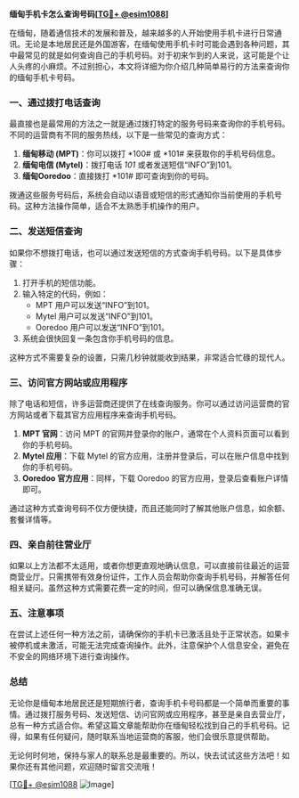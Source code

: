 **缅甸手机卡怎么查询号码[[TG💪+ @esim1088](https://t.me/s/esim1088)]**

在缅甸，随着通信技术的发展和普及，越来越多的人开始使用手机卡进行日常通讯。无论是本地居民还是外国游客，在缅甸使用手机卡时可能会遇到各种问题，其中最常见的就是如何查询自己的手机号码。对于初来乍到的人来说，这可能是个让人头疼的小麻烦。不过别担心，本文将详细为你介绍几种简单易行的方法来查询你的缅甸手机卡号码。

### 一、通过拨打电话查询

最直接也是最常用的方法之一就是通过拨打特定的服务号码来查询你的手机号码。不同的运营商有不同的服务热线，以下是一些常见的查询方式：

1. **缅甸移动 (MPT)**：你可以拨打 *100# 或 *101# 来获取你的手机号码信息。
2. **缅甸电信 (Mytel)**：拨打电话 *101* 或者发送短信“INFO”到101。
3. **缅甸Ooredoo**：直接拨打 *101# 即可查询到你的号码。

拨通这些服务号码后，系统会自动以语音或短信的形式通知你当前使用的手机号码。这种方法操作简单，适合不太熟悉手机操作的用户。

### 二、发送短信查询

如果你不想拨打电话，也可以通过发送短信的方式查询手机号码。以下是具体步骤：

1. 打开手机的短信功能。
2. 输入特定的代码，例如：
   - MPT 用户可以发送“INFO”到101。
   - Mytel 用户可以发送“INFO”到101。
   - Ooredoo 用户可以发送“INFO”到101。
3. 系统会很快回复一条包含你手机号码的信息。

这种方式不需要复杂的设置，只需几秒钟就能收到结果，非常适合忙碌的现代人。

### 三、访问官方网站或应用程序

除了电话和短信，许多运营商还提供了在线查询服务。你可以通过访问运营商的官方网站或者下载其官方应用程序来查询手机号码。

1. **MPT 官网**：访问 MPT 的官网并登录你的账户，通常在个人资料页面可以看到你的手机号码。
2. **Mytel 应用**：下载 Mytel 的官方应用，注册并登录后，可以在账户信息中找到你的手机号码。
3. **Ooredoo 官方应用**：同样，下载 Ooredoo 的官方应用，登录后查看账户详情即可。

通过这种方式查询号码不仅方便快捷，而且还能同时了解其他账户信息，如余额、套餐详情等。

### 四、亲自前往营业厅

如果以上方法都不太适用，或者你想更直观地确认信息，可以直接前往最近的运营商营业厅。只需携带有效身份证件，工作人员会帮助你查询手机号码，并解答任何相关疑问。虽然这种方式需要花费一定的时间，但可以确保信息准确无误。

### 五、注意事项

在尝试上述任何一种方法之前，请确保你的手机卡已激活且处于正常状态。如果卡被停机或未激活，可能无法完成查询操作。此外，注意保护个人信息安全，避免在不安全的网络环境下进行查询操作。

### 总结

无论你是缅甸本地居民还是短期旅行者，查询手机卡号码都是一个简单而重要的事情。通过拨打服务号码、发送短信、访问官网或应用程序，甚至是亲自去营业厅，总有一种方式适合你。希望这篇文章能帮助你在缅甸轻松找到自己的手机号码。记得，如果有任何疑问，随时联系当地运营商的客服，他们会很乐意提供帮助。

无论何时何地，保持与家人的联系总是最重要的。所以，快去试试这些方法吧！如果你还有其他问题，欢迎随时留言交流哦！

[[TG💪+ @esim1088](https://t.me/s/esim1088) ![Image](https://i.postimg.cc/4NQfJmqS/Snipaste-2025-05-13-00-14-12.png)]